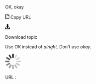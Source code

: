 # 

OK, okay

![Copy URL](media/ok-okay/Copy.png)
Copy URL

![Download](media/ok-okay/Download.png)

Download topic

Use *OK* instead of *alright.* Don't use *okay.* 

![In progress](media/ok-okay/activity-large.gif)

URL :
